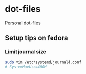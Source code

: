 # dot-files
Personal dot-files

## Setup tips on fedora

### Limit journal size
```bash
sudo vim /etc/systemd/journald.conf
# SystemMaxUse=400M
```

